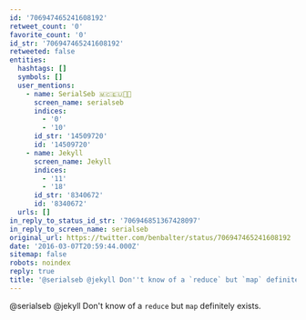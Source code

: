 ```yaml
---
id: '706947465241608192'
retweet_count: '0'
favorite_count: '0'
id_str: '706947465241608192'
retweeted: false
entities:
  hashtags: []
  symbols: []
  user_mentions:
    - name: SerialSeb 🇲🇨🇪🇺🏳️‍🌈
      screen_name: serialseb
      indices:
        - '0'
        - '10'
      id_str: '14509720'
      id: '14509720'
    - name: Jekyll
      screen_name: Jekyll
      indices:
        - '11'
        - '18'
      id_str: '8340672'
      id: '8340672'
  urls: []
in_reply_to_status_id_str: '706946851367428097'
in_reply_to_screen_name: serialseb
original_url: https://twitter.com/benbalter/status/706947465241608192
date: '2016-03-07T20:59:44.000Z'
sitemap: false
robots: noindex
reply: true
title: '@serialseb @jekyll Don''t know of a `reduce` but `map` definitely exists.'
---
```


@serialseb @jekyll Don't know of a `reduce` but `map` definitely exists.
